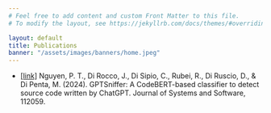 ```yaml
---
# Feel free to add content and custom Front Matter to this file.
# To modify the layout, see https://jekyllrb.com/docs/themes/#overriding-theme-defaults

layout: default
title: Publications
banner: "/assets/images/banners/home.jpeg"
---
```


- <a href="https://www.sciencedirect.com/science/article/pii/S0164121224001043">[link]</a>  Nguyen, P. T., Di Rocco, J., Di Sipio, C., Rubei, R., Di Ruscio, D., & Di Penta, M. (2024). GPTSniffer: A CodeBERT-based classifier to detect source code written by ChatGPT. Journal of Systems and Software, 112059.